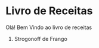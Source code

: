 <doctype HTML> 
<head>
	<title>Livro de receitas</title>
</head>
<body>

<h1>Livro de Receitas</h1>

<p>Olá! Bem Vindo ao livro de receitas</p>

<ol>
	<li><p>Strogonoff de Frango</p></li>

</ol>
</body>

</html>
